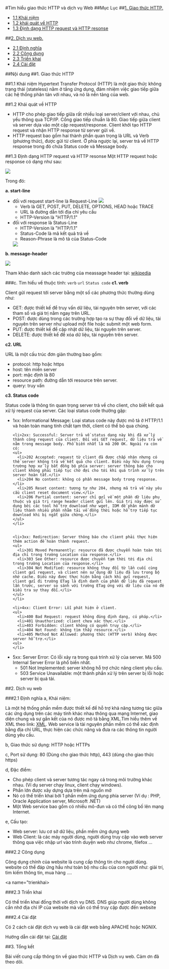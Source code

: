 #Tìm hiểu giao thức HTTP và dịch vụ Web
##Mục Lục
##[1. Giao thức HTTP.](#http)

- [1.1 Khái niệm](#khainiem)
- [1.2 khái quát về HTTP](#khaiquat)
- [1.3 Định dạng HTTP request và HTTP resonse](#dinhdang)

##[2. Dịch vụ web.](#web)

- [2.1 Định nghĩa](#dinhnghia)
- [2.2 Công dụng](#congdung)
- [2.3 Triển khai](#trienkhai)
- [2.4 Cài đặt](#caidat)

<a name="http"></a>
##Nội dung
##1. Giao thức HTTP

<a name="khainiem"></a>
##1.1 Khái niệm
Hypertext Transfer Protocol (HTTP) là một giao thức không trạng thái (stateless) nằm ở tầng ứng dụng, đảm nhiệm việc giao tiếp giữa các hệ thống phân tán với nhau, và nó là nền tảng của web. 

<a name="khaiquat"></a>
##1.2 Khái quát về HTTP
<ul>
<li>HTTP cho phép giao tiếp giữa rất nhiều loại server/client với nhau, chủ yếu thông qua TCP/IP. Cổng giao tiếp chuẩn là 80. Giao tiếp giữa client và server dựa vào một cặp request/response. Client khởi tạo HTTP request và nhận HTTP response từ server gửi về.</li>

<li>HTTP request bao gồm hai thành phần quan trọng là URL và Verb (phương thức), được gửi từ client. Ở phía ngược lại, server trả về HTTP response trong đó chứa Status code và Message body.</li>
</ul>

<a name="dinhdang"></a>
##1.3 Định dạng HTTP request và HTTP resonse
Một HTTP request hoặc response có dạng như sau:

<img src="http://i.imgur.com/yJVjQro.png">

Trong đó:

**a. start-line**

<ul>
<li>đối với request start-line là Request-Line

<img src="http://i.imgur.com/L8NM0wg.png">

  <ul>
    <li>Verb là GET, POST, PUT, DELETE, OPTIONS, HEAD hoặc TRACE</li>
    <li>URL là đường dẫn tới địa chỉ yêu cầu</li>
    <li>HTTP-Version là "HTTP/1.1"</li>
    </ul>
</li>

<li>đối với response là Status-Line

<ul>
    <li>HTTP-Version là "HTTP/1.1"</li>
    <li>Status-Code là mã kết quả trả về</li>
    <li>Reason-Phrase là mô tả của Status-Code</li>
</ul>

<img src="http://i.imgur.com/B6HO4ng.png">
</li>

</ul>

**b. message-header**

<img src="http://i.imgur.com/PC5YCLu.png">

Tham khảo danh sách các trường của meassage header tại: [wikipedia](https://en.wikipedia.org/wiki/List_of_HTTP_header_fields)

###c. Tìm hiểu về thuộc tính: `verb` `url` `Status code`
**c1. verb**

Client gửi request tới server bằng một số các phương thức thường dùng như:

<ul>
     <li>GET: được thiết kế để truy vấn dữ liệu, tài nguyên trên server, với các tham số và giá trị nằm ngay trên URL.</li>
      <li>POST: được dùng trong các trường hợp tạo ra sự thay đổi về dữ liệu, tài nguyên trên server như upload một file hoặc submit một web form.</li>
      <li>PUT: được thiết kế để cập nhật dữ liệu, tài nguyên trên server.</li>
      <li>DELETE: được thiết kế để xóa dữ liệu, tài nguyên trên server.</li>
</ul>
  
**c2. URL**

URL là một cấu trúc đơn giản thường bao gồm:

<ul>
     <li>protocol: http hoặc https</li>
      <li>host: tên miền server</li>
      <li>port: mặc định là 80</li>
      <li>resource path: đường dẫn tới resource trên server.</li>
      <li>query: truy vấn</li>
</ul>
  
  
**c3. Status code**

Status code là thông tin quan trọng server trả về cho client, cho biết kết quả xử lý request của server. Các loại status code thường gặp:
<ul>
    <li>1xx: Informational Message: Loại status code này được mô tả ở HTTP/1.1 và hoàn toàn mang tính chất tạm thời, client có thể bỏ qua chúng.</li>
      
    <li>2xx: Successful: Server trả về status dạng này khi đã xử lý thành công request của client. Đối với GET request, dữ liệu trả về nằm trong message body. Phổ biến nhất là mã 200 OK. Ngoài ra còn có:
    <ul>
      <li>202 Accepted: request từ client đã được chấp nhận nhưng có thể server không trả về kết quả cho client. Điều này hữu dụng trong trường hợp xử lý bất đồng bộ phía server: server thông báo cho client không phải tiếp tục chờ đợi cho tới khi quá trình xử lý trên server hoàn tất.</li>
      <li>204 No content: không có phần message body trong response.</li>
      <li>205 Reset content: tương tự như 204, nhưng mã trả về này yêu cầu client reset document view.</li>
      <li>206 Partial content: server chỉ gửi về một phần dữ liệu phụ thuộc và giá trị range header client gửi lên. Giá trị này được sử dụng bởi các tool hỗ trợ download như wget, IDM để phân mảnh dữ liệu thành nhiều phần nhằm tải về đồng thời hoặc hỗ trợ tiếp tục download khi bị ngắt giữa chừng.</li>
    </ul>
    </li>
  
      
    <li>3xx: Redirection: Server thông báo cho client phải thực hiện thêm action để hoàn thành request.
    <ul>
      <li>301 Moved Permanently: resource đã được chuyển hoàn toàn tới địa chỉ trong trường Location của response.</li>
      <li>303 See Other: resource được chuyển tạm thời tới địa chỉ trong trường Location của response.</li>
      <li>304 Not Modified: resource không thay đổi từ lần cuối cùng client gửi request, và client nên sử dụng dữ liệu đã lưu trong bộ nhớ cache. Điều này được thực hiện bằng cách khi gửi request, client gửi đi trường ETag là định danh của phần dữ liệu đã request lần trước, server so sánh với trường ETag ứng với dữ liệu của nó để kiểu tra sự thay đổi.</li>
    </ul>
    </li>
      
    <li>4xx: Client Error: Lỗi phát hiện ở client.
    <ul>
      <li>400 Bad Request: request không đúng định dạng, cú pháp.</li>
      <li>401 Unauthorized: client chưa xác thực.</li>
      <li>403 Forbidden: client không có quyền truy cập.</li>
      <li>404 Not Found: không tìm thấy resource.</li>
      <li>405 Method Not Allowed: phương thức (HTTP verb) không được server hỗ trợ.</li>
    <ul>
    </li>
    
   <li>5xx: Server Error: Có lỗi xảy ra trong quá trình xử lý của server. Mã 500 Internal Server Error là phổ biến nhất.
    <ul>
      <li>501 Not Implemented: server không hỗ trợ chức năng client yêu cầu.</li>
      <li>503 Service Unavailable: một thành phần xử lý trên server bị lỗi hoặc server bị quá tải.</li>
    </ul>
   
   </li>
</ul>    

<a name="web"></a>

##2. Dịch vụ web 

<a name="dinhnghia"></a>

###2.1 Định nghĩa
a, Khái niệm:

Là một hệ thống phần mềm được thiết kế để hỗ trợ khả năng tương tác giữa các ứng dụng trên các máy tính khác nhau thông qua mạng Internet, giao diện chung và sự gắn kết của nó được mô tả bằng XML.Tìm hiểu thêm về XML theo link: [XML](http://freetuts.net/xml-la-gi-cu-phap-can-ban-cua-xml-513.html). Web service là tài nguyên phần mềm có thể xác định bằng địa chỉ URL, thực hiện các chức năng và đưa ra các thông tin người dùng yêu cầu. 

b, Giao thức sử dụng: HTTP hoặc HTTPs

c, Port sử dụng: 80 (Dùng cho giao thức http), 443 (dùng cho giao thức https)

d, Đặc điểm: 

<ul>
<li>Cho phép client và server tương tác ngay cả trong môi trường khác nhau. (Ví dụ server chạy linux, client chạy windows).</li>
<li>Phần lớn được xây dựng dựa trên mã nguồn mở </li>
<li>Nó có thể triển khai bởi 1 phần mềm ứng dụng phía server (Ví dụ : PHP, Oracle Application server, Microsoft .NET)</li>
<li> Một Web service bao gồm có nhiều mô-đun và có thể công bố lên mạng Internet.</li>
</ul>

e, Cấu tạo:

<ul>
<li>Web server: lưu cơ sở dữ liệu, phần mềm ứng dụng web </li>
<li>Web Client: là các máy người dùng, người dùng truy cập vào web server thông qua việc nhập url vào trình duyện web như chrome, filefox ... </li>
</ul>


<a name="congdung"></a>

###2.2 Công dụng

Công dụng chính của website là cung cấp thông tin cho người dùng. website có thể đáp ứng hầu như toàn bộ nhu cầu của con người  như: giải trí, tìm kiếm thông tin, mua hàng ....

<a name="trienkhai> </a>


###2.3 Triển khai

Có thể triển khai đồng thời với dịch vụ DNS. DNS giúp người dùng không cần nhớ địa chỉ IP của website mà vẫn có thể truy cập được đến website 

<a name="caidat"></a>

###2.4 Cài đặt

Có 2 cách cài đặt dịch vụ web là cài đặt web bằng APACHE hoặc NGNIX. 

Hướng dẫn cài đặt tại: [Cài đặt](https://drive.google.com/drive/folders/0B48XCZnnqa_iSmlyRm41ZkhRcFk)


##3. Tổng kết

Bài viết cung cấp thông tin về giao thức HTTP và Dịch vụ web. Cảm ơn đã theo dõi.










